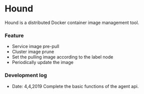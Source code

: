 # Hound
Hound is a distributed Docker container image management tool.

### Feature
- Service image pre-pull
- Cluster image prune
- Set the pulling image according to the label node
- Periodically update the image

### Development log
- Date: 4,4,2019 Complete the basic functions of the agent api.